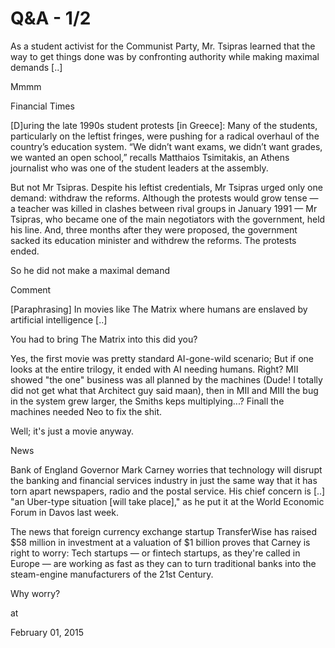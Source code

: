 # Q&A - 1/2
As a student activist for the Communist Party, Mr. Tsipras learned that 
the way to get things done was by confronting authority while making 
maximal demands [..]

Mmmm

Financial Times

[D]uring the late 1990s student protests [in Greece]: Many of the students, particularly on the leftist fringes, were pushing for a radical overhaul of the country’s education system. “We didn’t want exams, we didn’t want grades, we wanted an open school,” recalls Matthaios Tsimitakis, an Athens journalist who was one of the student leaders at the assembly.

But not Mr Tsipras. Despite his leftist credentials, Mr Tsipras urged only one demand: withdraw the reforms. Although the protests would grow tense — a teacher was killed in clashes between rival groups in January 1991 — Mr Tsipras, who became one of the main negotiators with the government, held his line. And, three months after they were proposed, the government sacked its education minister and withdrew the reforms. The protests ended.

So he did not make a maximal demand

Comment

[Paraphrasing] In movies like The Matrix where humans are enslaved by artificial intelligence [..]

You had to bring The Matrix into this did you?

Yes, the first movie was pretty standard AI-gone-wild scenario; But if one looks at the entire trilogy, it ended with AI needing humans. Right? MII showed "the one" business was all planned by the machines (Dude! I totally did not get what that Architect guy said maan), then in MII and MIII the bug in the system grew larger, the Smiths keps multiplying...? Finall the machines needed Neo to fix the shit.

Well; it's just a movie anyway. 

News

Bank of England Governor Mark Carney worries that technology will disrupt the banking and financial services industry in just the same way that it has torn apart newspapers, radio and the postal service. His chief concern is [..] "an Uber-type situation [will take place]," as he put it at the World Economic Forum in Davos last week.

The news that foreign currency exchange startup TransferWise has raised $58 million in investment at a valuation of $1 billion proves that Carney is right to worry: Tech startups — or fintech startups, as they're called in Europe — are working as fast as they can to turn traditional banks into the steam-engine manufacturers of the 21st Century.

Why worry? 








at

February 01, 2015















